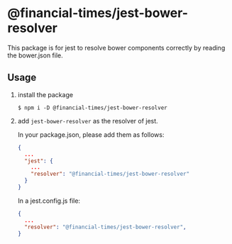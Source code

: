 # @financial-times/jest-bower-resolver

This package is for jest to resolve bower components correctly by reading the bower.json file.

## Usage

1. install the package

   ```
   $ npm i -D @financial-times/jest-bower-resolver
   ```

2. add `jest-bower-resolver` as the resolver of jest.

   In your package.json, please add them as follows:

   ```json
   {
     ...
     "jest": {
       ...
       "resolver": "@financial-times/jest-bower-resolver"
     }
   }
   ```
   
   In a jest.config.js file:
   
   ```json
   {
     ...
     "resolver": "@financial-times/jest-bower-resolver",
   }
   ```
